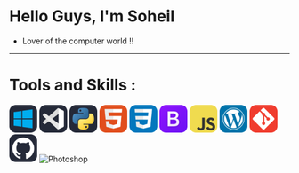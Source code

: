 # Hello Guys, I'm Soheil
+ Lover of the computer world !!
---
# Tools and Skills : 
<div style="display: inline-block">
  <img src="https://github.com/danieleverest/skill-icons/blob/main/icons/Windows-Dark.svg" width="50" hight="50" title="Windows">
  <img src="https://github.com/tandpfun/skill-icons/blob/main/icons/VSCode-Dark.svg" width="50" hight="50" title="VSCode">
  <img src="https://github.com/tandpfun/skill-icons/blob/main/icons/Python-Dark.svg" width="50" hight="50" title="Python">
  <img src="https://github.com/tandpfun/skill-icons/blob/main/icons/HTML.svg" width="50" hight="50" title="HTML">
  <img src="https://github.com/tandpfun/skill-icons/blob/main/icons/CSS.svg" width="50" hight="50" title="CSS">
  <img src="https://github.com/tandpfun/skill-icons/blob/main/icons/Bootstrap.svg" width="50" hight="50" title="BootStrap">
  <img src="https://github.com/tandpfun/skill-icons/blob/main/icons/JavaScript.svg" width="50" hight="50" title="JS">
  <img src="https://github.com/tandpfun/skill-icons/blob/main/icons/Wordpress.svg" width="50" hight="50" title="WordPress">
  <img src="https://github.com/tandpfun/skill-icons/blob/main/icons/Git.svg" width="50" hight="50" title="Git">
  <img src="https://github.com/tandpfun/skill-icons/blob/main/icons/Github-Dark.svg" width="50" hight="50" title="GitHub">
  <img src="https://upload.wikimedia.org/wikipedia/commons/thumb/a/af/Adobe_Photoshop_CC_icon.svg/2101px-Adobe_Photoshop_CC_icon.svg.png" width="50" hight="50" title="Photoshop">
</div>
